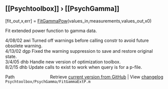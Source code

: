 ## [[Psychtoolbox]] &#8250; [[PsychGamma]]

[fit\_out,x,err] = [FitGammaPow](FitGammaPow)(values\_in,measurements,values\_out,x0)  
  
Fit extended power function to gamma data.  
  
4/08/02 awi Turned off warnings before calling constr to avoid future obsolete warning.    
4/13/02 dgp Fixed the warning suppression to save and restore original state.  
3/4/05  dhb   Handle new version of optimization toolbox.  
8/2/15  dhb   Update calls to exist to work when query is for a p-file.  




<div class="code_header" style="text-align:right;">
  <span style="float:left;">Path&nbsp;&nbsp;</span> <span class="counter">Retrieve <a href=
  "https://raw.github.com/Psychtoolbox-3/Psychtoolbox-3/beta/Psychtoolbox/PsychGamma/FitGammaExtP.m">current version from GitHub</a> | View <a href=
  "https://github.com/Psychtoolbox-3/Psychtoolbox-3/commits/beta/Psychtoolbox/PsychGamma/FitGammaExtP.m">changelog</a></span>
</div>
<div class="code">
  <code>Psychtoolbox/PsychGamma/FitGammaExtP.m</code>
</div>

